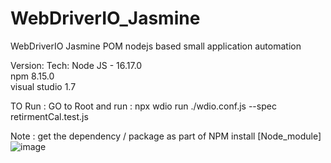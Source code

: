 # WebDriverIO_Jasmine
WebDriverIO Jasmine POM nodejs based small application automation 

Version: Tech:
Node JS  - 16.17.0     
npm 8.15.0    
visual studio 1.7     

TO Run : GO to Root and run :
npx wdio run ./wdio.conf.js --spec retirmentCal.test.js

Note : get the dependency / package as part of NPM install [Node_module]
![image](https://user-images.githubusercontent.com/18628010/186535880-ff07c295-7c21-4c79-8731-a9bac009d602.png)
